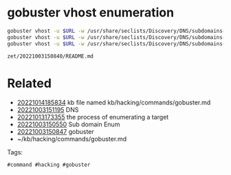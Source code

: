 # gobuster vhost enumeration
```bash
gobuster vhost -u $URL -w /usr/share/seclists/Discovery/DNS/subdomains-top1million-5000.txt -t 50
gobuster vhost -u $URL -w /usr/share/seclists/Discovery/DNS/subdomains-top1million-20000.txt -t 50
gobuster vhost -u $URL -w /usr/share/seclists/Discovery/DNS/subdomains-top1million-110000.txt -t 50
```

` zet/20221003150840/README.md `

# Related

- [20221014185834](/zet/20221014185834/README.md) kb file named kb/hacking/commands/gobuster.md
- [20221003151195](/zet/20221003151195/README.md) DNS
- [20221013173355](/zet/20221013173355/README.md) the process of enumerating a target
- [20221003150550](/zet/20221003150550/README.md) Sub domain Enum
- [20221003150847](/zet/20221003150847/README.md) gobuster
- ~/kb/hacking/commands/gobuster.md

Tags:

    #command #hacking #gobuster 
